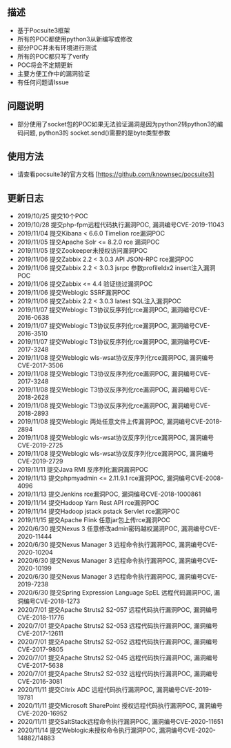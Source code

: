 ## 描述
* 基于Pocsuite3框架
* 所有的POC都使用python3从新编写或修改
* 部分POC并未有环境进行测试
* 所有的POC都只写了verify
* POC将会不定期更新
* 主要方便工作中的漏洞验证
* 有任何问题请Issue

## 问题说明
* 部分使用了socket包的POC如果无法验证漏洞是因为python2转python3的编码问题, python3的 socket.send()需要的是byte类型参数

## 使用方法
* 请查看pocsuite3的官方文档 
[https://github.com/knownsec/pocsuite3]

## 更新日志
* 2019/10/25 提交10个POC
* 2019/10/28 提交php-fpm远程代码执行漏洞POC, 漏洞编号CVE-2019-11043
* 2019/11/04 提交Kibana < 6.6.0 Timelion rce漏洞POC
* 2019/11/05 提交Apache Solr <= 8.2.0 rce 漏洞POC
* 2019/11/05 提交Zookeeper未授权访问漏洞POC
* 2019/11/06 提交Zabbix 2.2 < 3.0.3 API JSON-RPC rce漏洞POC
* 2019/11/06 提交Zabbix 2.2 < 3.0.3 jsrpc 参数profileIdx2 insert注入漏洞POC
* 2019/11/06 提交Zabbix <= 4.4 验证绕过漏洞POC
* 2019/11/06 提交Weblogic SSRF漏洞POC
* 2019/11/06 提交Zabbix 2.2 < 3.0.3 latest SQL注入漏洞POC
* 2019/11/07 提交Weblogic T3协议反序列化rce漏洞POC, 漏洞编号CVE-2016-0638
* 2019/11/07 提交Weblogic T3协议反序列化rce漏洞POC, 漏洞编号CVE-2016-3510
* 2019/11/07 提交Weblogic T3协议反序列化rce漏洞POC, 漏洞编号CVE-2017-3248
* 2019/11/08 提交Weblogic wls-wsat协议反序列化rce漏洞POC, 漏洞编号CVE-2017-3506
* 2019/11/08 提交Weblogic T3协议反序列化rce漏洞POC, 漏洞编号CVE-2017-3248
* 2019/11/08 提交Weblogic T3协议反序列化rce漏洞POC, 漏洞编号CVE-2018-2628
* 2019/11/08 提交Weblogic T3协议反序列化rce漏洞POC, 漏洞编号CVE-2018-2893
* 2019/11/08 提交Weblogic 两处任意文件上传漏洞POC, 漏洞编号CVE-2018-2894
* 2019/11/08 提交Weblogic wls-wsat协议反序列化rce漏洞POC, 漏洞编号CVE-2019-2725
* 2019/11/08 提交Weblogic wls-wsat协议反序列化rce漏洞POC, 漏洞编号CVE-2019-2729
* 2019/11/11 提交Java RMI 反序列化漏洞漏洞POC
* 2019/11/13 提交phpmyadmin <= 2.11.9.1 rce漏洞POC, 漏洞编号CVE-2008-4096
* 2019/11/13 提交Jenkins rce漏洞POC, 漏洞编号CVE-2018-1000861
* 2019/11/14 提交Hadoop Yarn Rest API rce漏洞POC
* 2019/11/14 提交Hadoop jstack pstack Servlet rce漏洞POC
* 2019/11/15 提交Apache Flink 任意jar包上传rce漏洞POC
* 2020/6/30  提交Nexus 3 任意修改admin密码越权漏洞POC, 漏洞编号CVE-2020-11444
* 2020/6/30  提交Nexus Manager 3 远程命令执行漏洞POC, 漏洞编号CVE-2020-10204
* 2020/6/30  提交Nexus Manager 3 远程命令执行漏洞POC, 漏洞编号CVE-2020-10199
* 2020/6/30  提交Nexus Manager 3 远程命令执行漏洞POC, 漏洞编号CVE-2019-7238
* 2020/6/30  提交Spring Expression Language SpEL 远程代码漏洞POC, 漏洞编号CVE-2018-1273
* 2020/7/01  提交Apache Struts2 S2-057 远程代码执行漏洞POC, 漏洞编号CVE-2018-11776
* 2020/7/01  提交Apache Struts2 S2-053 远程代码执行漏洞POC, 漏洞编号CVE-2017-12611
* 2020/7/01  提交Apache Struts2 S2-052 远程代码执行漏洞POC, 漏洞编号CVE-2017-9805
* 2020/7/01  提交Apache Struts2 S2-045 远程代码执行漏洞POC, 漏洞编号CVE-2017-5638
* 2020/7/01  提交Apache Struts2 S2-032 远程代码执行漏洞POC, 漏洞编号CVE-2016-3081
* 2020/11/11  提交Citrix ADC 远程代码执行漏洞POC, 漏洞编号CVE-2019-19781
* 2020/11/11  提交Microsoft SharePoint 授权远程代码执行漏洞POC, 漏洞编号CVE-2020-16952
* 2020/11/11  提交SaltStack远程命令执行漏洞POC, 漏洞编号CVE-2020-11651
* 2020/11/14  提交Weblogic未授权命令执行漏洞POC, 漏洞编号CVE-2020-14882/14883